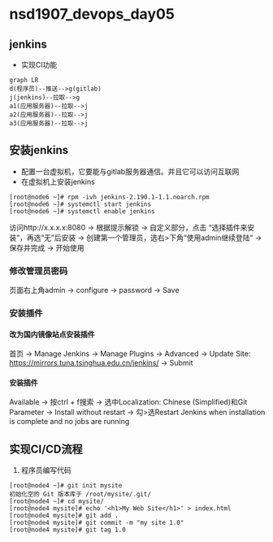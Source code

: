 # nsd1907_devops_day05

## jenkins

- 实现CI功能

```mermaid
graph LR
d(程序员)--推送-->g(gitlab)
j(jenkins)--拉取-->g
a1(应用服务器)--拉取-->j
a2(应用服务器)--拉取-->j
a3(应用服务器)--拉取-->j
```

## 安装jenkins

- 配置一台虚拟机，它要能与gitlab服务器通信。并且它可以访问互联网
- 在虚拟机上安装jenkins

```shell
[root@node6 ~]# rpm -ivh jenkins-2.190.1-1.1.noarch.rpm 
[root@node6 ~]# systemctl start jenkins
[root@node6 ~]# systemctl enable jenkins
```

访问http://x.x.x.x:8080 -> 根据提示解锁 -> 自定义部分，点击
“选择插件来安装”，再选“无”后安装 -> 创建第一个管理员，选右>下角“使用admin继续登陆“ -> 保存并完成 -> 开始使用

### 修改管理员密码

页面右上角admin -> configure -> password -> Save

### 安装插件

#### 改为国内镜像站点安装插件

首页 -> Manage Jenkins -> Manage Plugins -> Advanced -> Update Site: https://mirrors.tuna.tsinghua.edu.cn/jenkins/ -> Submit

#### 安装插件

Available -> 按ctrl + f搜索 -> 选中Localization: Chinese (Simplified)和Git Parameter -> Install without restart -> 勾>选Restart Jenkins when installation is complete and no jobs are running

## 实现CI/CD流程

1. 程序员编写代码

```shell
[root@node4 ~]# git init mysite
初始化空的 Git 版本库于 /root/mysite/.git/
[root@node4 ~]# cd mysite/
[root@node4 mysite]# echo '<h1>My Web Site</h1>' > index.html
[root@node4 mysite]# git add .
[root@node4 mysite]# git commit -m "my site 1.0"
[root@node4 mysite]# git tag 1.0
```











